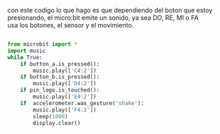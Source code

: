 con este codigo lo que hago es que dependiendo del boton que estoy presionando, el micro:bit emite un sonido, ya sea DO, RE, MI o  FA  
usa los botones, el sensor y el movimiento.  

``` py

from microbit import *
import music
while True:
    if button_a.is_pressed():
        music.play(['C4:2'])
    if button_b.is_pressed():
        music.play(['D4:2'])
    if pin_logo.is_touched():
        music.play(['E4:2'])
    if  accelerometer.was_gesture('shake'):
        music.play(['F4:2'])
        sleep(1000)
        display.clear()

```
